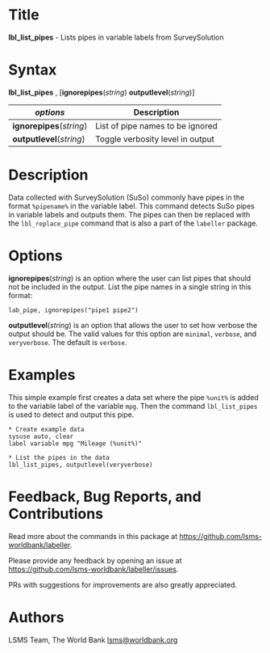# Title

__lbl_list_pipes__ - Lists pipes in variable labels from SurveySolution

# Syntax

__lbl_list_pipes__ , [__**ig**norepipes__(_string_) __**out**putlevel__(_string_)]

| _options_ | Description |
|-----------|-------------|
| __**ig**norepipes__(_string_) | List of pipe names to be ignored |
| __**out**putlevel__(_string_) | Toggle verbosity level in output |

# Description

Data collected with SurveySolution (SuSo) commonly have pipes
in the format `%pipename%` in the variable label.
This command detects SuSo pipes in variable labels and outputs them.
The pipes can then be replaced with the `lbl_replace_pipe` command that
is also a part of the `labeller` package.

# Options

__**ig**norepipes__(_string_) is an option where the user can list pipes
that should not be included in the output.
List the pipe names in a single string in this format:

```
lab_pipe, ignorepipes("pipe1 pipe2")
```

__**out**putlevel__(_string_) is an option that allows the user to
set how verbose the output should be.
The valid values for this option are
`minimal`, `verbose`, and `veryverbose`.
The default is `verbose`.

# Examples

This simple example first creates a data set where the pipe `%unit%` is
added to the variable label of the variable `mpg`.
Then the command `lbl_list_pipes` is used to detect and output this pipe.

```
* Create example data
sysuse auto, clear
label variable mpg "Mileage (%unit%)"

* List the pipes in the data
lbl_list_pipes, outputlevel(veryverbose)

```

# Feedback, Bug Reports, and Contributions

Read more about the commands in this package at https://github.com/lsms-worldbank/labeller.

Please provide any feedback by opening an issue at https://github.com/lsms-worldbank/labeller/issues.

PRs with suggestions for improvements are also greatly appreciated.

# Authors

LSMS Team, The World Bank lsms@worldbank.org
